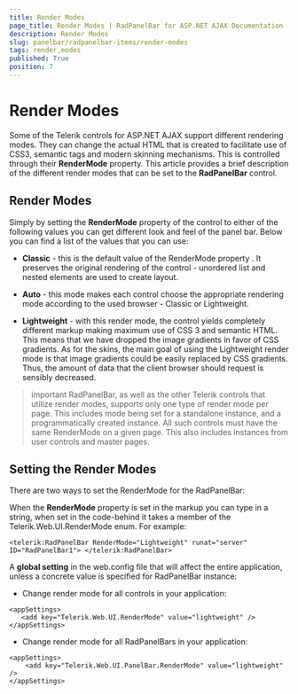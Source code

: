 ```yaml
---
title: Render Modes
page_title: Render Modes | RadPanelBar for ASP.NET AJAX Documentation
description: Render Modes
slug: panelbar/radpanelbar-items/render-modes
tags: render,modes
published: True
position: 7
---
```


# Render Modes



Some of the Telerik controls for ASP.NET AJAX support different rendering modes. They can change the actual HTML that is created to facilitate use of CSS3, semantic tags and modern skinning mechanisms. This is controlled through their **RenderMode** property. This article provides a brief description of the different render modes that can be set to the **RadPanelBar** control.

## Render Modes

Simply by setting the **RenderMode** property of the control to either of the following values you can get different look and feel of the panel bar. Below you can find a list of the values that you can use:

* **Classic** - this is the default value of the RenderMode property . It preserves the original rendering of the control - unordered list and nested elements are used to create layout.

* **Auto** - this mode makes each control choose the appropriate rendering mode according to the used browser - Classic or Lightweight.

* **Lightweight** - with this render mode, the control yields completely different markup making maximum use of CSS 3 and semantic HTML. This means that we have dropped the image gradients in favor of CSS gradients. As for the skins, the main goal of using the Lightweight render mode is that image gradients could be easily replaced by CSS gradients. Thus, the amount of data that the client browser should request is sensibly decreased.

>important RadPanelBar, as well as the other Telerik controls that utilize render modes, supports only one type of render mode per page. This includes mode being set for a standalone instance, and a programmatically created instance. All such controls must have the same RenderMode on a given page. This also includes instances from user controls and master pages.
>


## Setting the Render Modes

There are two ways to set the RenderMode for the RadPanelBar:

When the **RenderMode** property is set in the markup you can type in a string, when set in the code-behind it takes a member of the Telerik.Web.UI.RenderMode enum. For example:

````ASPNET
<telerik:RadPanelBar RenderMode="Lightweight" runat="server" ID="RadPanelBar1"> </telerik:RadPanelBar>	    
````



A **global setting** in the web.config file that will affect the entire application, unless a concrete value is specified for RadPanelBar instance:

* Change render mode for all controls in your application:

````ASPNET
<appSettings>
   <add key="Telerik.Web.UI.RenderMode" value="lightweight" />
</appSettings>
````



* Change render mode for all RadPanelBars in your application:

````ASPNET
<appSettings>
    <add key="Telerik.Web.UI.PanelBar.RenderMode" value="lightweight" />
</appSettings>
````


